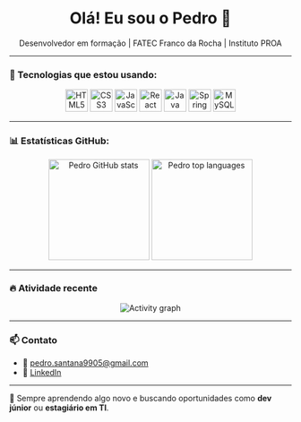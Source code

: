 <h1 align="center">Olá! Eu sou o Pedro 👋</h1>
<p align="center">Desenvolvedor em formação | FATEC Franco da Rocha | Instituto PROA</p>

---

### 🚀 Tecnologias que estou usando:

<p align="center">
  <img src="https://cdn.jsdelivr.net/gh/devicons/devicon/icons/html5/html5-original.svg" height="40" alt="HTML5" />
  <img src="https://cdn.jsdelivr.net/gh/devicons/devicon/icons/css3/css3-original.svg" height="40" alt="CSS3" />
  <img src="https://cdn.jsdelivr.net/gh/devicons/devicon/icons/javascript/javascript-original.svg" height="40" alt="JavaScript" />
  <img src="https://cdn.jsdelivr.net/gh/devicons/devicon/icons/react/react-original.svg" height="40" alt="React" />
  <img src="https://cdn.jsdelivr.net/gh/devicons/devicon/icons/java/java-original.svg" height="40" alt="Java" />
  <img src="https://cdn.jsdelivr.net/gh/devicons/devicon/icons/spring/spring-original.svg" height="40" alt="Spring Boot" />
  <img src="https://cdn.jsdelivr.net/gh/devicons/devicon/icons/mysql/mysql-original.svg" height="40" alt="MySQL" />
</p>

---

### 📊 Estatísticas GitHub:

<p align="center">
  <img height="180em" src="https://github-readme-stats.vercel.app/api?username=PedroPereiraSantana&show_icons=true&theme=tokyonight" alt="Pedro GitHub stats"/>
  <img height="180em" src="https://github-readme-stats.vercel.app/api/top-langs/?username=PedroPereiraSantana&layout=compact&theme=tokyonight" alt="Pedro top languages"/>
</p>

---

### 🔥 Atividade recente

<p align="center">
  <img src="https://github-readme-activity-graph.cyclic.app/graph?username=PedroPereiraSantana&bg_color=0d1117&color=00e7ff&line=5c9aff&point=ffffff&area=true&hide_border=true" alt="Activity graph"/>
</p>

---

### 📫 Contato

- 📧 pedro.santana9905@gmail.com
- 💼 [LinkedIn](https://www.linkedin.com/in/pedro-santan4/)

---

🧠 Sempre aprendendo algo novo e buscando oportunidades como **dev júnior** ou **estagiário em TI**.


